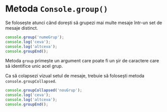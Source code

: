 # Metoda `Console.group()`

Se folosește atunci când dorești să grupezi mai multe mesaje într-un set de mesaje distinct.

```javascript
console.group('numeGrup');
console.log('ceva');
console.log('altceva');
console.groupEnd();
```

Metoda `group` primește un argument care poate fi un șir de caractere care să identifice unic acel grup.

Ca să colapsezi vizual setul de mesaje, trebuie să folosești metoda `console.groupCollapsed`.

```javascript
console.groupCollapsed('nouGrup');
console.log('ceva');
console.log('altceva');
console.groupEnd();
```
